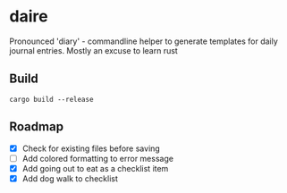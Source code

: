 # daire
Pronounced 'diary' - commandline helper to generate templates for daily journal entries. Mostly an excuse to learn rust

## Build
`cargo build --release`

## Roadmap

- [x] Check for existing files before saving
- [ ] Add colored formatting to error message
- [x] Add going out to eat as a checklist item
- [x] Add dog walk to checklist
